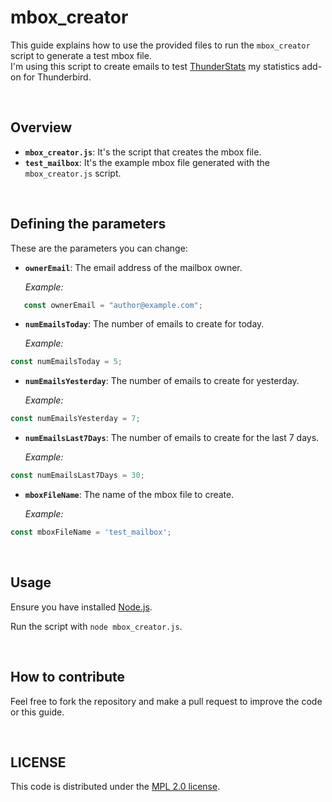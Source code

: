 # mbox_creator

This guide explains how to use the provided files to run the `mbox_creator` script to generate a test mbox file.
<br>I'm using this script to create emails to test [ThunderStats](https://github.com/micz/ThunderStats) my statistics add-on for Thunderbird.



<br>




## Overview

- **`mbox_creator.js`**: It's the script that creates the mbox file.
- **`test_mailbox`**: It's the example mbox file generated with the `mbox_creator.js` script.



<br>




## Defining the parameters

These are the parameters you can change:
- **`ownerEmail`**: The email address of the mailbox owner.
  
   _Example:_
```javascript
   const ownerEmail = "author@example.com";
```

- **`numEmailsToday`**: The number of emails to create for today.

  _Example:_
```javascript
const numEmailsToday = 5;
```

- **`numEmailsYesterday`**: The number of emails to create for yesterday.

  _Example:_
```javascript
const numEmailsYesterday = 7;
```

- **`numEmailsLast7Days`**: The number of emails to create for the last 7 days.

  _Example:_
```javascript
const numEmailsLast7Days = 30;
```

- **`mboxFileName`**: The name of the mbox file to create.

  _Example:_
```javascript
const mboxFileName = 'test_mailbox';
```



<br>




## Usage

Ensure you have installed [Node.js](https://nodejs.org/).

Run the script with `node mbox_creator.js`.



<br>




## How to contribute

Feel free to fork the repository and make a pull request to improve the code or this guide.




<br>




## LICENSE

This code is distributed under the [MPL 2.0 license](LICENSE).

